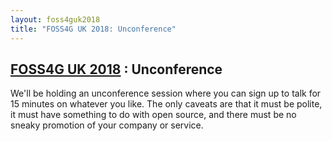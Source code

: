 ```yaml
---
layout: foss4guk2018
title: "FOSS4G UK 2018: Unconference"
---
```

## [FOSS4G UK 2018](/foss4guk2018/) : Unconference

We'll be holding an unconference session where you can sign up to talk for 15 minutes on whatever you like. The only caveats are that it must be polite, it must have something to do with open source, and there must be no sneaky promotion of your company or service.